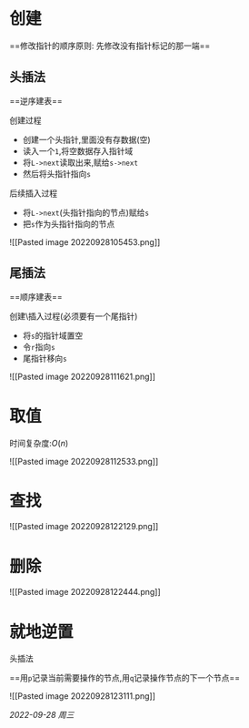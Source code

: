 # 创建
==修改指针的顺序原则: 先修改没有指针标记的那一端==
## 头插法
==逆序建表==

创建过程
- 创建一个头指针,里面没有存数据(空)
- 读入一个`1`,将空数据存入指针域
- 将`L->next`读取出来,赋给`s->next`
- 然后将头指针指向`s`

后续插入过程
- 将`L->next`(头指针指向的节点)赋给`s`
- 把`s`作为头指针指向的节点

![[Pasted image 20220928105453.png]]

## 尾插法
==顺序建表==

创建\\插入过程(必须要有一个尾指针)
- 将`s`的指针域置空
- 令`r`指向`s`
- 尾指针移向`s`

![[Pasted image 20220928111621.png]]

# 取值

时间复杂度:$O(n)$ 


![[Pasted image 20220928112533.png]]

# 查找

![[Pasted image 20220928122129.png]]

# 删除

![[Pasted image 20220928122444.png]]

# 就地逆置

头插法

==用`p`记录当前需要操作的节点,用`q`记录操作节点的下一个节点==


![[Pasted image 20220928123111.png]]





*2022-09-28 周三*